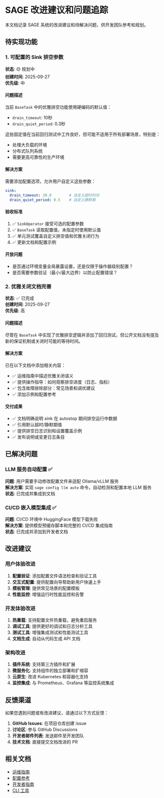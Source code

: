 # SAGE 改进建议和问题追踪

本文档记录 SAGE 系统的改进建议和待解决问题，供开发团队参考和规划。

## 待实现功能

### 1. 可配置的 Sink 排空参数

**状态**: 🟡 规划中  
**创建时间**: 2025-09-27  
**优先级**: 中

#### 问题描述
当前 `BaseTask` 中的优雅排空功能使用硬编码的默认值：
- `drain_timeout`: 10秒
- `drain_quiet_period`: 0.3秒

这些固定值在当前回归测试中工作良好，但可能不适用于所有部署场景，特别是：
- 处理大负载的环境
- 分布式队列系统
- 需要更高可靠性的生产环境

#### 解决方案
需要添加配置选项，允许用户自定义这些参数：

```yaml
sink:
  drain_timeout: 30.0        # 自定义超时时间
  drain_quiet_period: 0.5    # 自定义静默期
```

#### 验收标准
1. ✅ `SinkOperator` 接受可选的配置参数
2. ✅ `BaseTask` 读取配置值，未指定时使用默认值
3. ✅ 单元测试覆盖自定义排空值和优雅关闭行为
4. ✅ 更新文档和配置示例

#### 开放问题
- 是否通过环境变量全局暴露设置，还是仅限于操作器级别配置？
- 是否需要参数验证（最小/最大边界）以防止配置错误？

### 2. 优雅关闭文档完善

**状态**: ✅ 已完成  
**创建时间**: 2025-09-27  
**优先级**: 高

#### 问题描述
尽管在 `BaseTask` 中实现了优雅排空逻辑并添加了回归测试，但公开文档没有提及新的保证机制或关闭时可能的等待时间。

#### 解决方案
已在以下文档中添加相关内容：
- ✅ 运维指南中描述优雅关闭语义
- ✅ 提供操作指导：如何观察排空进度（日志、指标）
- ✅ 包含故障排除部分：常见场景和调优建议
- ✅ 添加示例和配置参考

#### 交付成果
- ✅ 文档明确说明 sink 在 autostop 期间排空运行中数据
- ✅ 引用默认超时/静默期值
- ✅ 提供排空日志识别和设置覆盖示例
- ✅ 发布说明或变更日志条目

## 已解决问题

### LLM 服务自动配置 ✅

**问题**: 用户需要手动修改配置文件来适配 Ollama/vLLM 服务  
**解决方案**: 实现 `sage config llm auto` 命令，自动检测和配置本地 LLM 服务  
**状态**: 已完成并集成到文档

### CI/CD 嵌入模型集成 ✅

**问题**: CI/CD 环境中 HuggingFace 模型下载失败  
**解决方案**: 提供模型预缓存脚本和完整的 CI/CD 集成指南  
**状态**: 已完成并添加到开发者文档

## 改进建议

### 用户体验改进
1. **配置验证**: 添加配置文件语法检查和验证工具
2. **交互式配置**: 提供配置向导帮助新用户快速上手
3. **模板管理**: 提供常见场景的配置模板
4. **性能监控**: 增强运行时性能监控和告警

### 开发体验改进
1. **热重载**: 支持配置文件热重载，避免重启服务
2. **调试工具**: 提供更好的调试和日志分析工具
3. **测试工具**: 增强集成测试和性能测试工具
4. **文档生成**: 自动从代码生成 API 文档

### 架构改进
1. **插件系统**: 支持第三方插件和扩展
2. **微服务化**: 支持组件的独立部署和扩缩容
3. **云原生**: 改进 Kubernetes 和容器化支持
4. **监控集成**: 与 Prometheus、Grafana 等监控系统集成

## 反馈渠道

如果您遇到问题或有改进建议，请通过以下方式反馈：

1. **GitHub Issues**: 在项目仓库创建 issue
2. **讨论区**: 参与 GitHub Discussions
3. **开发者邮件列表**: 发送邮件至开发团队
4. **技术文档**: 直接提交文档改进的 PR

## 相关文档

- [运维指南](operations.md)
- [配置参考](../config/config.md)
- [开发者指南](../../get_start/developer.md)
- [CLI 工具](../../tools/cli_reference.md)